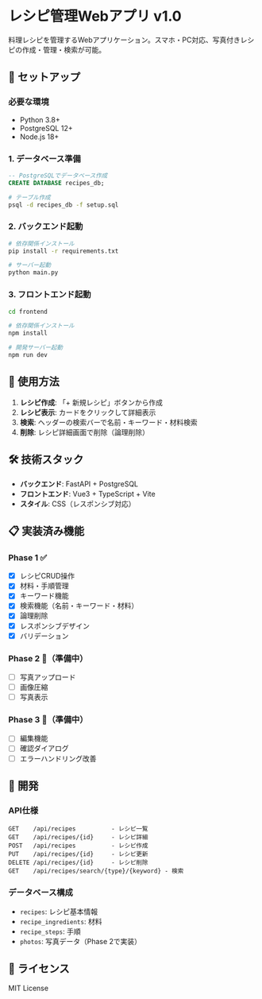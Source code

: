 # レシピ管理Webアプリ v1.0

料理レシピを管理するWebアプリケーション。スマホ・PC対応、写真付きレシピの作成・管理・検索が可能。

## 🚀 セットアップ

### 必要な環境
- Python 3.8+
- PostgreSQL 12+
- Node.js 18+

### 1. データベース準備
```sql
-- PostgreSQLでデータベース作成
CREATE DATABASE recipes_db;
```

```bash
# テーブル作成
psql -d recipes_db -f setup.sql
```

### 2. バックエンド起動
```bash
# 依存関係インストール
pip install -r requirements.txt

# サーバー起動
python main.py
```

### 3. フロントエンド起動
```bash
cd frontend

# 依存関係インストール
npm install

# 開発サーバー起動
npm run dev
```

## 📱 使用方法

1. **レシピ作成**: 「+ 新規レシピ」ボタンから作成
2. **レシピ表示**: カードをクリックして詳細表示
3. **検索**: ヘッダーの検索バーで名前・キーワード・材料検索
4. **削除**: レシピ詳細画面で削除（論理削除）

## 🛠️ 技術スタック

- **バックエンド**: FastAPI + PostgreSQL
- **フロントエンド**: Vue3 + TypeScript + Vite
- **スタイル**: CSS（レスポンシブ対応）

## 📋 実装済み機能

### Phase 1 ✅
- [x] レシピCRUD操作
- [x] 材料・手順管理
- [x] キーワード機能
- [x] 検索機能（名前・キーワード・材料）
- [x] 論理削除
- [x] レスポンシブデザイン
- [x] バリデーション

### Phase 2 🚧（準備中）
- [ ] 写真アップロード
- [ ] 画像圧縮
- [ ] 写真表示

### Phase 3 🚧（準備中）
- [ ] 編集機能
- [ ] 確認ダイアログ
- [ ] エラーハンドリング改善

## 🔧 開発

### API仕様
```
GET    /api/recipes          - レシピ一覧
GET    /api/recipes/{id}     - レシピ詳細
POST   /api/recipes          - レシピ作成
PUT    /api/recipes/{id}     - レシピ更新
DELETE /api/recipes/{id}     - レシピ削除
GET    /api/recipes/search/{type}/{keyword} - 検索
```

### データベース構成
- `recipes`: レシピ基本情報
- `recipe_ingredients`: 材料
- `recipe_steps`: 手順
- `photos`: 写真データ（Phase 2で実装）

## 📄 ライセンス

MIT License